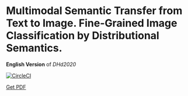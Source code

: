 # Multimodal Semantic Transfer from Text to Image. Fine-Grained Image Classification by Distributional Semantics.
**English Version** of *DHd2020*

[![CircleCI](https://circleci.com/gh/bermeitinger-b/Multimodal-Semantic-Transfer-from-Text-to-Image.svg?style=svg&circle-token=2478ee581604c2d908eb392447640e15c1f77f7a)](https://circleci.com/gh/bermeitinger-b/DHd2020-Multimodaler-Bedeutungstransfer)


[Get PDF](https://circleci.com/api/v1.1/project/gh/bermeitinger-b/Multimodal-Semantic-Transfer-from-Text-to-Image/latest/artifacts/0/output/main.pdf\?circle-token\=eaf03d92f652afd166fa52f727f16e2411217cc0)
